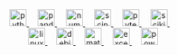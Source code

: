 <div align="center">
  <a href="https://www.python.org/" target="_blank">
    <img src="https://img.shields.io/badge/Python-3776AB?logo=python&logoColor=white&style=for-the-badge" height="30" alt="python logo" />
  </a>
  <img width="12" />
  <a href="https://pandas.pydata.org/" target="_blank">
    <img src="https://img.shields.io/badge/pandas-150458?logo=pandas&logoColor=white&style=for-the-badge" height="30" alt="pandas logo" />
  </a>
  <img width="12" />
  <a href="https://numpy.org/" target="_blank">
    <img src="https://img.shields.io/badge/NumPy-013243?logo=numpy&logoColor=white&style=for-the-badge" height="30" alt="numpy logo" />
  </a>
  <img width="12" />
  <a href="https://scipy.org/" target="_blank">
    <img src="https://img.shields.io/badge/SciPy-8CAAE6?logo=scipy&logoColor=white&style=for-the-badge" height="30" alt="scipy logo" />
  </a>
  <img width="12" />
  <a href="https://docs.pytest.org/en/stable/" target="_blank">
    <img src="https://img.shields.io/badge/Pytest-0A9EDC?logo=pytest&logoColor=white&style=for-the-badge" height="30" alt="pytest logo" />
  </a>
  <img width="12" />
  <a href="https://scikit-learn.org/" target="_blank">
    <img src="https://img.shields.io/badge/Scikit--Learn-F7931E?logo=scikitlearn&logoColor=white&style=for-the-badge" height="30" alt="scikit-learn logo" />
  </a>
  <img width="12" /><br>
  <a href="https://www.linux.org/" target="_blank">
    <img src="https://img.shields.io/badge/Linux-FCC624?logo=linux&logoColor=black&style=for-the-badge" height="30" alt="linux logo" />
  </a>
  <img width="12" />
  <a href="https://www.debian.org/" target="_blank">
    <img src="https://img.shields.io/badge/Debian-A81D33?logo=debian&logoColor=white&style=for-the-badge" height="30" alt="debian logo" />
  </a>
  <img width="12" />
  <a href="https://www.mathworks.com/products/matlab.html" target="_blank">
    <img src="https://img.shields.io/badge/MATLAB-0076A8?logo=mathworks&logoColor=white&style=for-the-badge" height="30" alt="matlab logo" />
  </a>
  <img width="12" />
  <a href="https://www.microsoft.com/en-us/microsoft-365/excel" target="_blank">
    <img src="https://img.shields.io/badge/Excel-217346?logo=microsoftexcel&logoColor=white&style=for-the-badge" height="30" alt="excel logo" />
  </a>
  <img width="12" />
  <a href="https://www.microsoft.com/en-us/microsoft-365/powerpoint" target="_blank">
    <img src="https://img.shields.io/badge/PowerPoint-B7472A?logo=microsoftpowerpoint&logoColor=white&style=for-the-badge" height="30" alt="powerpoint logo" />
  </a>
</div>
